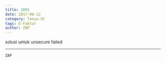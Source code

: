 ```yaml
---
title: 2891
date: 2017-06-12
category: Tanya-SC
tags: E-Faktur
author: ZAP
---
```


solusi untuk unsecure failed

---



`ZAP`
